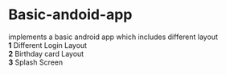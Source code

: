 # Basic-andoid-app
implements a basic android app which includes different layout <br/>
**1** Different Login Layout   <br/>
**2** Birthday card Layout     <br/>
**3** Splash Screen    <br/>
